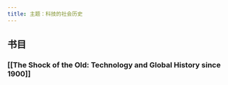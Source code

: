 ```yaml
---
title: 主题：科技的社会历史
---
```


##
## 书目
### [[The Shock of the Old: Technology and Global History since 1900]]
